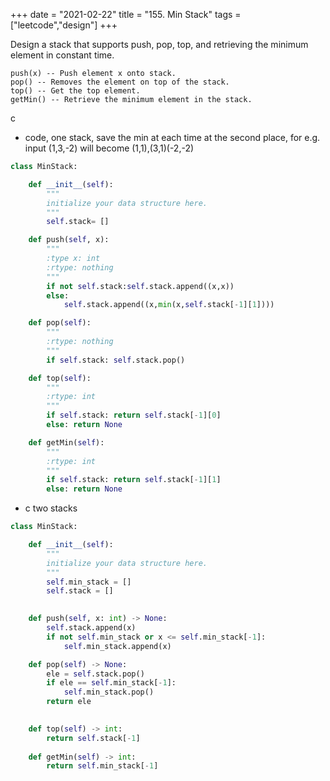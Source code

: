 +++
date = "2021-02-22"
title = "155. Min Stack"
tags = ["leetcode","design"]
+++

Design a stack that supports push, pop, top, and retrieving the minimum element in constant time.

	push(x) -- Push element x onto stack.
	pop() -- Removes the element on top of the stack.
	top() -- Get the top element.
	getMin() -- Retrieve the minimum element in the stack.
c
- code, one stack, save the min at each time at the second place, for e.g. input (1,3,-2) will become (1,1),(3,1)(-2,-2)
```py
class MinStack:

    def __init__(self):
        """
        initialize your data structure here.
        """
        self.stack= []

    def push(self, x):
        """
        :type x: int
        :rtype: nothing
        """
        if not self.stack:self.stack.append((x,x)) 
        else:
            self.stack.append((x,min(x,self.stack[-1][1])))

    def pop(self):
        """
        :rtype: nothing
        """
        if self.stack: self.stack.pop()

    def top(self):
        """
        :rtype: int
        """
        if self.stack: return self.stack[-1][0]
        else: return None

    def getMin(self):
        """
        :rtype: int
        """
        if self.stack: return self.stack[-1][1]
        else: return None

```
- c two stacks
```py
class MinStack:

    def __init__(self):
        """
        initialize your data structure here.
        """
        self.min_stack = []
        self.stack = []
        

    def push(self, x: int) -> None:
        self.stack.append(x)
        if not self.min_stack or x <= self.min_stack[-1]:
            self.min_stack.append(x)

    def pop(self) -> None:
        ele = self.stack.pop()
        if ele == self.min_stack[-1]:
            self.min_stack.pop()
        return ele
        

    def top(self) -> int:
        return self.stack[-1]
        
    def getMin(self) -> int:
        return self.min_stack[-1]
```
